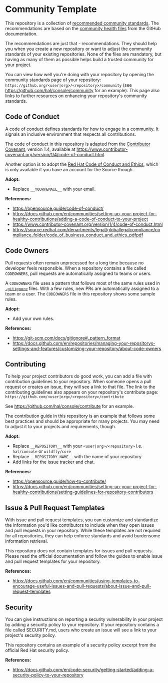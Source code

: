 # Community Template

This repository is a collection of [recommended community standards](https://opensource.guide/). The recommendations are based on the [community health files](https://docs.github.com/en/communities/setting-up-your-project-for-healthy-contributions/creating-a-default-community-health-file) from the GitHub documentation.

The recommendations are just that - recommendations. They should help you when you create a new repository or want to adjust the community standards of your existing repositories. None of the files are mandatory, but having as many of them as possible helps build a trusted community for your project. 

You can view how well you're doing with your repository by opening the community standards page of your repository: `https://github.org/<user|org>/<repository>/community` (see https://github.com/hal/console/community for an example). This page also links to further resources on enhancing your repository's community standards. 

## Code of Conduct

A code of conduct defines standards for how to engage in a community. It signals an inclusive environment that respects all contributions.

The code of conduct in this repository is adapted from the [Contributor Covenant](https://www.contributor-covenant.org), version 1.4,
available at https://www.contributor-covenant.org/version/1/4/code-of-conduct.html.

Another option is to adopt the [Red Hat Code of Conduct and Ethics](https://source.redhat.com/departments/legal/globallegalcompliance/compliance_folder/code_of_business_conduct_and_ethics_pdfpdf), which is only available if you have an account for the Source though. 

**Adopt:**

- Replace `__YOUR@EMAIL__` with your email.

**References:**

- https://opensource.guide/code-of-conduct/
- https://docs.github.com/en/communities/setting-up-your-project-for-healthy-contributions/adding-a-code-of-conduct-to-your-project
- https://www.contributor-covenant.org/version/1/4/code-of-conduct.html
- https://source.redhat.com/departments/legal/globallegalcompliance/compliance_folder/code_of_business_conduct_and_ethics_pdfpdf

## Code Owners

Pull requests often remain unprocessed for a long time because no developer feels responsible. When a repository contains a file called `CODEOWNERS`, pull requests are automatically assigned to teams or users.

A `CODEOWNERS` file uses a pattern that follows most of the same rules used in [`.gitignore`](https://git-scm.com/docs/gitignore#_pattern_format) files. With a few rules, new PRs are automatically assigned to a team or a user. The `CODEOWNERS` file in this repository shows some sample rules.

**Adopt:**

- Add your own rules. 

**References:**

- https://git-scm.com/docs/gitignore#_pattern_format
- https://docs.github.com/en/repositories/managing-your-repositorys-settings-and-features/customizing-your-repository/about-code-owners

## Contributing

To help your project contributors do good work, you can add a file with contribution guidelines to your repository. When someone opens a pull request or creates an issue, they will see a link to that file. The link to the contributing guidelines also appears on your repository's contribute page: `https://github.com/<user|org>/<repository>/contribute`  

See https://github.com/hal/console/contribute for an example.

The contribution guide in this repository is an example that follows some best practices and should be appropriate for many projects. You may need to adjust it to your projects and requirements, though. 

**Adopt:**

- Replace `__REPOSITORY__` with your `<user|org>/<repository>` i.e. `hal/console` or `wildfly/core`
- Replace `__REPOSITORY_NAME__` with the name of your repository
- Add links for the issue tracker and chat. 

**References:**

- https://opensource.guide/how-to-contribute/
- https://docs.github.com/en/communities/setting-up-your-project-for-healthy-contributions/setting-guidelines-for-repository-contributors

## Issue & Pull Request Templates

With issue and pull request templates, you can customize and standardize the information you'd like contributors to include when they open issues and pull requests in your repository. While these templates are not required for all repositories, they can help enforce standards and avoid burdensome information retrieval.

This repository does not contain templates for issues and pull requests. Please read the official documentation and follow the guides to enable issue and pull request templates for your repository. 

**References:**

- https://docs.github.com/en/communities/using-templates-to-encourage-useful-issues-and-pull-requests/about-issue-and-pull-request-templates

## Security

You can give instructions on reporting a security vulnerability in your project by adding a security policy to your repository. If your repository contains a file called SECURITY.md, users who create an issue will see a link to your project's security policy.

This repository contains an example of a security policy excerpt from the official Red Hat security policy. 

**References:**

- https://docs.github.com/en/code-security/getting-started/adding-a-security-policy-to-your-repository
